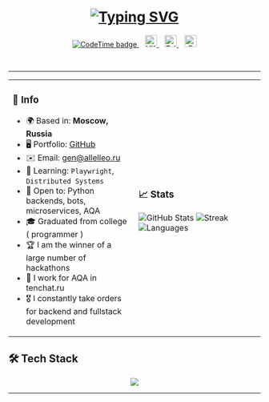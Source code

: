 <h1 align="center">
  <a href="https://github.com/0sokrat0" target="_blank">
    <img src="https://readme-typing-svg.demolab.com?font=Fira+Code&pause=1000&color=0891B2&center=true&vCenter=true&width=435&lines=Alexey+Ovchinikov;Python+Backend+Developer" alt="Typing SVG" />
  </a>
</h1>

<p align="center">
  <a href="https://codetime.dev">
    <img src="https://img.shields.io/endpoint?style=flat-square&url=https%3A%2F%2Fapi.codetime.dev%2Fshield%3Fid%3D17389%26project%3D%26in%3D0" alt="CodeTime badge" />
  </a>
  &nbsp;&nbsp;
  <a href="https://vk.com/allelleo">
    <img src="https://upload.wikimedia.org/wikipedia/commons/2/21/VK.com-logo.svg" alt="VK" width="24px" />
  </a>
  &nbsp;&nbsp;
  <a href="https://t.me/allelleo">
    <img src="https://upload.wikimedia.org/wikipedia/commons/8/82/Telegram_logo.svg" alt="Telegram" width="24px" />
  </a>
  &nbsp;&nbsp;
  <a href="mailto:gen@allelleo.ru">
    <img src="https://upload.wikimedia.org/wikipedia/commons/4/4e/Mail_%28iOS%29.svg" alt="Email" width="24px" />
  </a>
</p>


</br>

---

<table>
<tr>
<td width="50%">

### 📍 Info

- 🌍 Based in: **Moscow, Russia**
- 🖥️ Portfolio: [GitHub](https://github.com/allelleo)
- ✉️ Email: [gen@allelleo.ru](mailto:gen@allelleo.ru)
- 🧠 Learning: `Playwright`, `Distributed Systems`
- 🤝 Open to: Python backends, bots, microservices, AQA
- 🎓 Graduated from college ( programmer )
- 🏆 I am the winner of a large number of hackathons
- 🧠 I work for AQA in tenchat.ru
- 🎖️ I constantly take orders for backend and fullstack development

</td>
<td width="50%">

### 📈 Stats

![GitHub Stats](https://github-readme-stats.vercel.app/api?username=allelleo&show_icons=true&theme=tokyonight)
![Streak](https://github-readme-streak-stats.herokuapp.com/?user=allelleo&theme=tokyonight)
![Languages](https://github-readme-stats.vercel.app/api/top-langs/?username=allelleo&layout=compact&theme=tokyonight)

</td>
</tr>
</table>


## 🛠️ Tech Stack

<p align="center">
  <img src="https://skillicons.dev/icons?i=python,postgres,docker,redis,kafka,git,linux,python,js,ts,plawright,html,css,vscode,bash,minio,swagger,jwt,mysql,sqlite" />
</p>

---
